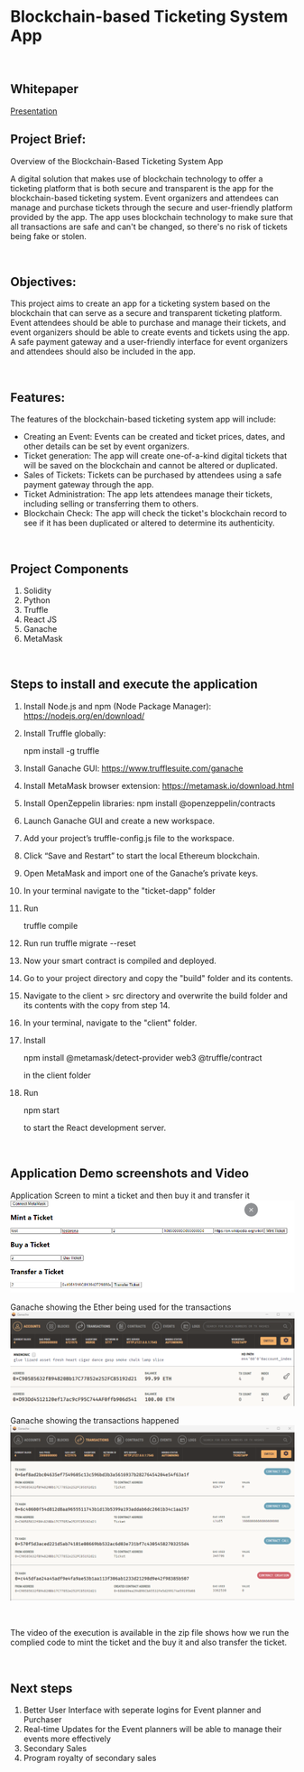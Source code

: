 # Blockchain-based Ticketing System App

<br>

## Whitepaper

[Presentation](https://docs.google.com/presentation/d/e/2PACX-1vTeCu4wz8saTV0oo-YJ3ux_6FABDYBcd1hP6eJzpewAUdGmZaPDAiz82GqVSyz2HDWy8YVZDl0VWetC/pub?start=false&loop=false&delayms=5000)

## Project Brief: 
Overview of the Blockchain-Based Ticketing System App

A digital solution that makes use of blockchain technology to offer a ticketing platform that is both secure and transparent is the app for the blockchain-based ticketing system. Event organizers and attendees can manage and purchase tickets through the secure and user-friendly platform provided by the app. The app uses blockchain technology to make sure that all transactions are safe and can't be changed, so there's no risk of tickets being fake or stolen.

<br>

## Objectives: 
This project aims to create an app for a ticketing system based on the blockchain that can serve as a secure and transparent ticketing platform. Event attendees should be able to purchase and manage their tickets, and event organizers should be able to create events and tickets using the app. A safe payment gateway and a user-friendly interface for event organizers and attendees should also be included in the app.

<br>

## Features: 

The features of the blockchain-based ticketing system app will include:

* Creating an Event: Events can be created and ticket prices, dates, and other details can be set by event organizers.
* Ticket generation: The app will create one-of-a-kind digital tickets that will be saved on the blockchain and cannot be altered or duplicated.
* Sales of Tickets: Tickets can be purchased by attendees using a safe payment gateway through the app.
* Ticket Administration: The app lets attendees manage their tickets, including selling or transferring them to others.
* Blockchain Check: The app will check the ticket's blockchain record to see if it has been duplicated or altered to determine its authenticity.

<br>

## Project Components

1. Solidity
2. Python 
3. Truffle
4. React JS 
5. Ganache 
6. MetaMask

<br>

## Steps to install and execute the application

1. Install Node.js and npm (Node Package Manager): https://nodejs.org/en/download/

2. Install Truffle globally: 

    npm install -g truffle

3. Install Ganache GUI: https://www.trufflesuite.com/ganache

4. Install MetaMask browser extension: https://metamask.io/download.html

5. Install OpenZeppelin libraries: npm install @openzeppelin/contracts

6. Launch Ganache GUI and create a new workspace.

7. Add your project’s truffle-config.js file to the workspace.

8. Click “Save and Restart” to start the local Ethereum blockchain.

9. Open MetaMask and import one of the Ganache’s private keys.

10. In your terminal navigate to the "ticket-dapp" folder 

11. Run 

	truffle compile 

12. Run run 
	truffle migrate --reset 
   
13. Now your smart contract is compiled and deployed.

14. Go to your project directory and copy the "build" folder and its contents.

15. Navigate to the client > src directory and overwrite the build folder and its contents with the copy from step 14.

16. In your terminal, navigate to the "client" folder.

17. Install 

	npm install @metamask/detect-provider web3 @truffle/contract 
  
    in the client folder
18. Run 

	npm start 

    to start the React development server.

<br>

## Application Demo screenshots and Video

Application Screen to mint a ticket and then buy it and transfer it
![A screenshot of the result.](Execution_Results/Screenshot1.png)

Ganache showing the Ether being used for the transactions
![A screenshot of the result.](Execution_Results/Screenshot2.png)

Ganache showing the transactions happened
![A screenshot of the result.](Execution_Results/Screenshot3.png)


<br>

The video of the execution is available in the zip file shows how we run the complied code to mint the ticket and the buy it and also transfer the ticket.


<br>

## Next steps
1. Better User Interface with seperate logins for Event planner and Purchaser
2. Real-time Updates for the Event planners will be able to manage their events more effectively
3. Secondary Sales
4. Program royalty of secondary sales
